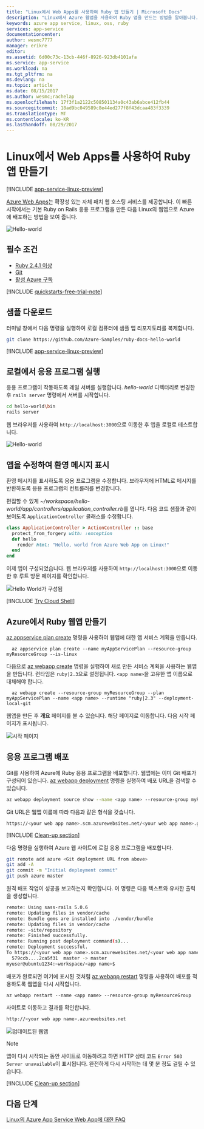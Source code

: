 ```yaml
---
title: "Linux에서 Web Apps를 사용하여 Ruby 앱 만들기 | Microsoft Docs"
description: "Linux에서 Azure 웹앱을 사용하여 Ruby 앱을 만드는 방법을 알아봅니다."
keywords: azure app service, linux, oss, ruby
services: app-service
documentationcenter: 
author: wesmc7777
manager: erikre
editor: 
ms.assetid: 6d00c73c-13cb-446f-8926-923db4101afa
ms.service: app-service
ms.workload: na
ms.tgt_pltfrm: na
ms.devlang: na
ms.topic: article
ms.date: 08/15/2017
ms.author: wesmc;rachelap
ms.openlocfilehash: 17f3f1a2122c508501134a0c43ab6abce412fb44
ms.sourcegitcommit: 18ad9bc049589c8e44ed277f8f43dcaa483f3339
ms.translationtype: MT
ms.contentlocale: ko-KR
ms.lasthandoff: 08/29/2017
---
```

# <a name="create-a-ruby-app-with-web-apps-on-linux"></a>Linux에서 Web Apps를 사용하여 Ruby 앱 만들기 

[!INCLUDE [app-service-linux-preview](../../includes/app-service-linux-preview.md)]

[Azure Web Apps](https://docs.microsoft.com/azure/app-service-web/app-service-web-overview)는 확장성 있는 자체 패치 웹 호스팅 서비스를 제공합니다. 이 빠른 시작에서는 기본 Ruby on Rails 응용 프로그램을 만든 다음 Linux의 웹앱으로 Azure에 배포하는 방법을 보여 줍니다.

![Hello-world](./media/app-service-linux-ruby-get-started/hello-world-updated.png)

## <a name="prerequisites"></a>필수 조건

* [Ruby 2.4.1 이상](https://www.ruby-lang.org/en/documentation/installation/#rubyinstaller)
* [Git](https://git-scm.com/downloads)
* [활성 Azure 구독](https://azure.microsoft.com/pricing/free-trial/)

[!INCLUDE [quickstarts-free-trial-note](../../includes/quickstarts-free-trial-note.md)]

## <a name="download-the-sample"></a>샘플 다운로드

터미널 창에서 다음 명령을 실행하여 로컬 컴퓨터에 샘플 앱 리포지토리를 복제합니다.

```bash
git clone https://github.com/Azure-Samples/ruby-docs-hello-world
```

[!INCLUDE [app-service-linux-preview](../../includes/app-service-linux-preview.md)]

## <a name="run-the-application-locally"></a>로컬에서 응용 프로그램 실행

응용 프로그램이 작동하도록 레일 서버를 실행합니다. *hello-world* 디렉터리로 변경한 후 `rails server` 명령에서 서버를 시작합니다.

```bash
cd hello-world\bin
rails server
```
    
웹 브라우저를 사용하여 `http://localhost:3000`으로 이동한 후 앱을 로컬로 테스트합니다.    

![Hello-world](./media/app-service-linux-ruby-get-started/hello-world.png)

## <a name="modify-app-to-display-welcome-message"></a>앱을 수정하여 환영 메시지 표시

환영 메시지를 표시하도록 응용 프로그램을 수정합니다. 브라우저에 HTML로 메시지를 반환하도록 응용 프로그램의 컨트롤러를 변경합니다. 

편집할 수 있게 *~/workspace/hello-world/app/controllers/application_controller.rb*를 엽니다. 다음 코드 샘플과 같이 보이도록 `ApplicationController` 클래스를 수정합니다.

  ```ruby
  class ApplicationController > ActionController :: base
    protect_from_forgery with: :exception 
    def hello
      render html: "Hello, world from Azure Web App on Linux!"
    end
  end
  ```

이제 앱이 구성되었습니다. 웹 브라우저를 사용하여 `http://localhost:3000`으로 이동한 후 루트 방문 페이지를 확인합니다.

![Hello World가 구성됨](./media/app-service-linux-ruby-get-started/hello-world-configured.png)

[!INCLUDE [Try Cloud Shell](../../includes/cloud-shell-try-it.md)]

## <a name="create-a-ruby-web-app-on-azure"></a>Azure에서 Ruby 웹앱 만들기

[az appservice plan create](https://docs.microsoft.com/cli/azure/appservice/plan#create) 명령을 사용하여 웹앱에 대한 앱 서비스 계획을 만듭니다. 
 
```azurecli-interactive
  az appservice plan create --name myAppServicePlan --resource-group myResourceGroup --is-linux
```

다음으로 [az webapp create](https://docs.microsoft.com/cli/azure/webapp) 명령을 실행하여 새로 만든 서비스 계획을 사용하는 웹앱을 만듭니다. 런타임은 `ruby|2.3`으로 설정됩니다. `<app name>`을 고유한 앱 이름으로 대체해야 합니다.

```azurecli-interactive
  az webapp create --resource-group myResourceGroup --plan myAppServicePlan --name <app name> --runtime "ruby|2.3" --deployment-local-git
```

웹앱을 만든 후 **개요** 페이지를 볼 수 있습니다. 해당 페이지로 이동합니다. 다음 시작 페이지가 표시됩니다.

![시작 페이지](./media/app-service-linux-ruby-get-started/splash-page.png)


## <a name="deploy-your-application"></a>응용 프로그램 배포

Git를 사용하여 Azure에 Ruby 응용 프로그램을 배포합니다. 웹앱에는 이미 Git 배포가 구성되어 있습니다. [az webapp deployment](https://docs.microsoft.com/cli/azure/webapp/deployment) 명령을 실행하여 배포 URL을 검색할 수 있습니다.  

```bash
az webapp deployment source show --name <app name> --resource-group myResourceGroup
```

Git URL은 웹앱 이름에 따라 다음과 같은 형식을 갖습니다.

```bash
https://<your web app name>.scm.azurewebsites.net/<your web app name>.git
```

[!INCLUDE [Clean-up section](../../includes/configure-deployment-user-no-h.md)]

다음 명령을 실행하여 Azure 웹 사이트에 로컬 응용 프로그램을 배포합니다.

```bash
git remote add azure <Git deployment URL from above>
git add -A
git commit -m "Initial deployment commit"
git push azure master
```

원격 배포 작업이 성공을 보고하는지 확인합니다. 이 명령은 다음 텍스트와 유사한 출력을 생성합니다.

```bash
remote: Using sass-rails 5.0.6
remote: Updating files in vendor/cache
remote: Bundle gems are installed into ./vendor/bundle
remote: Updating files in vendor/cache
remote: ~site/repository
remote: Finished successfully.
remote: Running post deployment command(s)...
remote: Deployment successful.
To https://<your web app name>.scm.azurewebsites.net/<your web app name>.git
  579ccb....2ca5f31  master -> master
myuser@ubuntu1234:~workspace/<app name>$
```

배포가 완료되면 여기에 표시된 것처럼 [az webapp restart](https://docs.microsoft.com/cli/azure/webapp#restart) 명령을 사용하여 배포를 적용하도록 웹앱을 다시 시작합니다.

```azurecli-interactive 
az webapp restart --name <app name> --resource-group myResourceGroup
```

사이트로 이동하고 결과를 확인합니다.

```bash
http://<your web app name>.azurewebsites.net
```
![업데이트된 웹앱](./media/app-service-linux-ruby-get-started/hello-world-updated.png)

> [!NOTE]
> 앱이 다시 시작되는 동안 사이트로 이동하려고 하면 HTTP 상태 코드 `Error 503 Server unavailable`이 표시됩니다. 완전하게 다시 시작하는 데 몇 분 정도 걸릴 수 있습니다.
>

[!INCLUDE [Clean-up section](../../includes/cli-script-clean-up.md)]


## <a name="next-steps"></a>다음 단계

[Linux의 Azure App Service Web App에 대한 FAQ](https://docs.microsoft.com/azure/app-service-web/app-service-linux-faq.md)